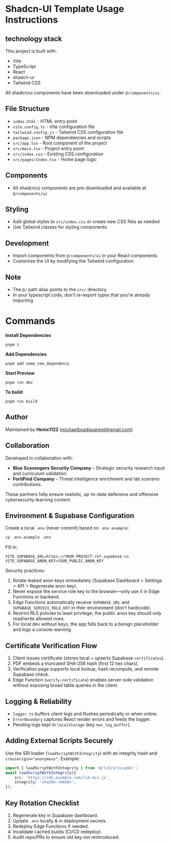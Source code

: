 # Shadcn-UI Template Usage Instructions

## technology stack

This project is built with:

- Vite
- TypeScript
- React
- shadcn-ui
- Tailwind CSS

All shadcn/ui components have been downloaded under `@/components/ui`.

## File Structure

- `index.html` - HTML entry point
- `vite.config.ts` - Vite configuration file
- `tailwind.config.js` - Tailwind CSS configuration file
- `package.json` - NPM dependencies and scripts
- `src/app.tsx` - Root component of the project
- `src/main.tsx` - Project entry point
- `src/index.css` - Existing CSS configuration
- `src/pages/Index.tsx` - Home page logic

## Components

- All shadcn/ui components are pre-downloaded and available at `@/components/ui`

## Styling

- Add global styles to `src/index.css` or create new CSS files as needed
- Use Tailwind classes for styling components

## Development

- Import components from `@/components/ui` in your React components
- Customize the UI by modifying the Tailwind configuration

## Note

- The `@/` path alias points to the `src/` directory
- In your typescript code, don't re-export types that you're already importing

# Commands

**Install Dependencies**

```shell
pnpm i
```

**Add Dependencies**

```shell
pnpm add some_new_dependency

```

**Start Preview**

```shell
pnpm run dev
```

**To build**

```shell
pnpm run build
```

## Author

Maintained by **Henix1122** (<michaelboadiasareot@gmail.com>)

## Collaboration

Developed in collaboration with:

- **Blue Scavengers Security Company** – Strategic security research input and curriculum validation.
- **FortiFind Company** – Threat intelligence enrichment and lab scenario contributions.

These partners help ensure realistic, up-to-date defensive and offensive cybersecurity learning content.

## Environment & Supabase Configuration

Create a local `.env` (never commit) based on `.env.example`:

```bash
cp .env.example .env
```

Fill in:

```
VITE_SUPABASE_URL=https://YOUR-PROJECT-ref.supabase.co
VITE_SUPABASE_ANON_KEY=YOUR_PUBLIC_ANON_KEY
```

Security practices:

1. Rotate leaked anon keys immediately (Supabase Dashboard > Settings > API > Regenerate anon key).
2. Never expose the service role key to the browser—only use it in Edge Functions or backend.
3. Edge Functions automatically receive `SUPABASE_URL` and `SUPABASE_SERVICE_ROLE_KEY` in their environment (don’t hardcode).
4. Restrict RLS policies to least privilege; the public anon key should only read/write allowed rows.
5. For local dev without keys, the app falls back to a benign placeholder and logs a console warning.

## Certificate Verification Flow

1. Client issues certificate (stores local + upserts Supabase `certificates`).
2. PDF embeds a truncated SHA-256 hash (first 12 hex chars).
3. Verification page supports local lookup, hash recompute, and remote Supabase check.
4. Edge Function (`verify-certificate`) enables server-side validation without exposing broad table queries in the client.

## Logging & Reliability

- `logger.ts` buffers client logs and flushes periodically or when online.
- `ErrorBoundary` captures React render errors and feeds the logger.
- Pending logs kept in `localStorage` (key `nex_log_buffer`).

## Adding External Scripts Securely

Use the SRI loader (`loadScriptWithIntegrity`) with an integrity hash and `crossorigin="anonymous"`. Example:

```ts
import { loadScriptWithIntegrity } from '@/lib/sriLoader';
await loadScriptWithIntegrity({
	src: 'https://cdn.example.com/lib.min.js',
	integrity: 'sha384-<HASH>',
});
```

## Key Rotation Checklist

1. Regenerate key in Supabase dashboard.
2. Update `.env` locally & in deployment secrets.
3. Redeploy Edge Functions if needed.
4. Invalidate cached builds (CI/CD redeploy).
5. Audit repo/PRs to ensure old key not reintroduced.

